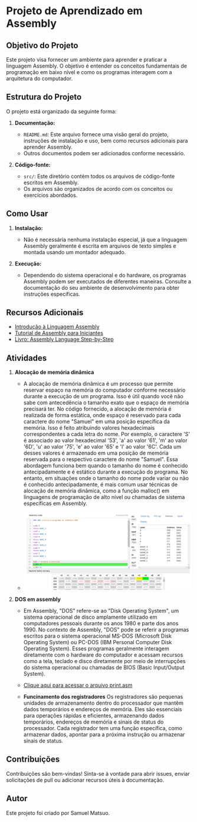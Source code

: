 # Projeto de Aprendizado em Assembly

## Objetivo do Projeto
Este projeto visa fornecer um ambiente para aprender e praticar a linguagem Assembly. O objetivo é entender os conceitos fundamentais de programação em baixo nível e como os programas interagem com a arquitetura do computador.

## Estrutura do Projeto
O projeto está organizado da seguinte forma:

1. **Documentação:**
   - `README.md`: Este arquivo fornece uma visão geral do projeto, instruções de instalação e uso, bem como recursos adicionais para aprender Assembly.
   - Outros documentos podem ser adicionados conforme necessário.

2. **Código-fonte:**
   - `src/`: Este diretório contém todos os arquivos de código-fonte escritos em Assembly.
   - Os arquivos são organizados de acordo com os conceitos ou exercícios abordados.

## Como Usar
1. **Instalação:**
   - Não é necessária nenhuma instalação especial, já que a linguagem Assembly geralmente é escrita em arquivos de texto simples e montada usando um montador adequado.

2. **Execução:**
   - Dependendo do sistema operacional e do hardware, os programas Assembly podem ser executados de diferentes maneiras. Consulte a documentação do seu ambiente de desenvolvimento para obter instruções específicas.

## Recursos Adicionais
- [Introdução à Linguagem Assembly](https://pt.wikipedia.org/wiki/Linguagem_assembly)
- [Tutorial de Assembly para Iniciantes](https://www.tutorialspoint.com/assembly_programming/index.htm)
- [Livro: Assembly Language Step-by-Step](https://www.amazon.com/Assembly-Language-Step-Step-Programming/dp/0470497025)
## Atividades 
1. **Alocação de memória dinâmica**
   - A alocação de memória dinâmica é um processo que permite reservar espaço na memória do computador conforme necessário durante a execução de um programa. Isso é útil quando você não sabe com antecedência o tamanho exato que o espaço de memória precisará ter.
   No código fornecido, a alocação de memória é realizada de forma estática, onde espaço é reservado para cada caractere do nome "Samuel" em uma posição específica da memória. Isso é feito atribuindo valores hexadecimais correspondentes a cada letra do nome.
   Por exemplo, o caractere 'S' é associado ao valor hexadecimal '53', 'a' ao valor '61', 'm' ao valor '6D', 'u' ao valor '75', 'e' ao valor '65' e 'l' ao valor '6C'. Cada um desses valores é armazenado em uma posição de memória reservada para o respectivo caractere do nome "Samuel".
   Essa abordagem funciona bem quando o tamanho do nome é conhecido antecipadamente e é estático durante a execução do programa. No entanto, em situações onde o tamanho do nome pode variar ou não é conhecido antecipadamente, é mais comum usar técnicas de alocação de memória dinâmica, como a função malloc() em linguagens de programação de alto nível ou chamadas de sistema específicas em Assembly.

   -  ![Descrição da imagem](img/primeiro_cod.png)

2. **DOS em assembly**
   - Em Assembly, "DOS" refere-se ao "Disk Operating System", um sistema operacional de disco amplamente utilizado em computadores pessoais durante os anos 1980 e parte dos anos 1990. No contexto de Assembly, "DOS" pode se referir a programas escritos para o sistema operacional MS-DOS (Microsoft Disk Operating System) ou PC-DOS (IBM Personal Computer Disk Operating System). Esses programas geralmente interagem diretamente com o hardware do computador e acessam recursos como a tela, teclado e disco diretamente por meio de interrupções do sistema operacional ou chamadas de BIOS (Basic Input/Output System).

   - [Clique aqui para acessar o arquivo print.asm](src/print.asm)
 
   - **Funcinamento dos registradores**
    Os registradores são pequenas unidades de armazenamento dentro do processador que mantêm dados temporários e endereços de memória. Eles são essenciais para operações rápidas e eficientes, armazenando dados temporários, endereços de memória e sinais de status do processador. Cada registrador tem uma função específica, como armazenar dados, apontar para a próxima instrução ou armazenar sinais de status.


## Contribuições
Contribuições são bem-vindas! Sinta-se à vontade para abrir issues, enviar solicitações de pull ou adicionar recursos úteis à documentação.

## Autor
Este projeto foi criado por Samuel Matsuo.
